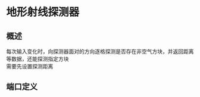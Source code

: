 <script setup lang="ts">
import ElectricConnection from "../../../components/ElectricElement/ElectricConnection";
import ElectricConnectorType from "../../../components/ElectricElement/ElectricConnectorType";
import ElectricConnectorDirection from "../../../components/ElectricElement/ElectricConnectorDirection";
import ElectricConnectionDisplayMode from "../../../components/ElectricElement/ElectricConnectionDisplayMode";
import IOPort from "../../../components/ElectricElement/IOPort";
import ElectricElement from "../../../components/ElectricElement/ElectricElement.vue";

let connections = [
    new ElectricConnection(ElectricConnectorDirection.Top, ElectricConnectorType.Output, ElectricConnectionDisplayMode.BitWidth, [
        new IOPort(1, 32, "方块值", "探测到最近的符合条件的方块的完整值（含特殊值）")
    ]),
    new ElectricConnection(ElectricConnectorDirection.Right, ElectricConnectorType.Input, ElectricConnectionDisplayMode.BitWidth, [
        new IOPort(1, 12, "探测距离", "最多探测多少格，等于 0 时不进行探测"),
        new IOPort(13, 13, "是否判断特殊值", "详见`指定方块特殊值`"),
        new IOPort(14, 14, "是否跳过液体", "如果为 1，探测时将跳过水和岩浆方块  \n该设置优先级高于`指定方块 ID`"),
        new IOPort(15, 32, "空", "无作用")
    ]),
        new ElectricConnection(ElectricConnectorDirection.Bottom, ElectricConnectorType.Output, ElectricConnectionDisplayMode.BitWidth, [
        new IOPort(1, 32, "距离", "探测到最近的符合条件的方块的距离，单位格")
    ]),
    new ElectricConnection(ElectricConnectorDirection.Left, ElectricConnectorType.Input, ElectricConnectionDisplayMode.BitWidth, [
        new IOPort(1, 10, "指定方块 ID", "如果该部分大于 0，将只探测方块 ID 与该部分相等的方块"),
        new IOPort(11, 14, "空", "无作用"),
        new IOPort(15, 32, "指定方块特殊值", "如果`指定方块 ID`部分大于 0，且`是否判断特殊值`为 1，将同时判断方块的特殊值是否与该部分相等")
    ]),
        new ElectricConnection(ElectricConnectorDirection.In, ElectricConnectorType.Output, ElectricConnectionDisplayMode.BitWidth, [
        new IOPort(1, 32, "连续方块数量", "探测到符合条件的方块后，输出当前方向连续出现了多少个该方块")
    ])
];
</script>

# 地形射线探测器 <Badge text="v1.0" type="info"/>

## 概述

每次输入变化时，向探测器面对的方向逐格探测是否存在非空气方块，并返回距离等数据，还能探测指定方块  
需要先设置探测距离

## 端口定义

<ElectricElement imgAltPrefix="地形射线探测器" :connections="connections" imgSrc="/images/expand/sensors/GVTerrainRaycastDetectorBlock.webp"/>